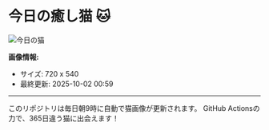 # 今日の癒し猫 🐱

![今日の猫](https://cdn2.thecatapi.com/images/4un.jpg)

**画像情報:**
- サイズ: 720 x 540
- 最終更新: 2025-10-02 00:59

---

このリポジトリは毎日朝9時に自動で猫画像が更新されます。
GitHub Actionsの力で、365日違う猫に出会えます！
